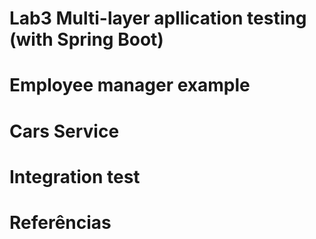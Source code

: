 # Lab3 Multi-layer apllication testing (with Spring Boot)

# Employee manager example

# Cars Service

# Integration test

# Referências
